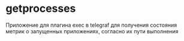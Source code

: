 # getprocesses
Приложение для плагина exec в telegraf для получения состояния метрик о запущенных приложениях, согласно их пути выполнения
